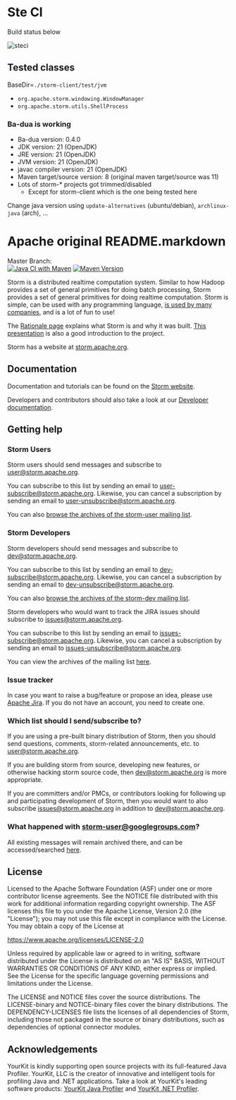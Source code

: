 # Ste CI

Build status below

![steci](https://github.com/StefanoBelli/storm/actions/workflows/ste-ci.yml/badge.svg)

## Tested classes

BaseDir=``./storm-client/test/jvm``

 * ``org.apache.storm.windowing.WindowManager``
 * ``org.apache.storm.utils.ShellProcess``

### Ba-dua is working

 * Ba-dua version: 0.4.0
 * JDK version: 21 (OpenJDK)
 * JRE version: 21 (OpenJDK)
 * JVM version: 21 (OpenJDK)
 * javac compiler version: 21 (OpenJDK)
 * Maven target/source version: 8 (original maven target/source was 11)
 * Lots of storm-\* projects got trimmed/disabled
   - Except for storm-client which is the one being tested here

 Change java version using ``update-alternatives`` (ubuntu/debian), ``archlinux-java`` (arch), ...

# Apache original README.markdown

Master Branch:  
[![Java CI with Maven](https://github.com/apache/storm/actions/workflows/maven.yaml/badge.svg)](https://github.com/apache/storm/actions/workflows/maven.yaml)
[![Maven Version](https://maven-badges.herokuapp.com/maven-central/org.apache.storm/storm-core/badge.svg)](https://search.maven.org/#search|gav|1|g:"org.apache.storm"%20AND%20a:"storm-core")
 
Storm is a distributed realtime computation system. Similar to how Hadoop provides a set of general primitives for doing batch processing, Storm provides a set of general primitives for doing realtime computation. Storm is simple, can be used with any programming language, [is used by many companies](https://storm.apache.org/Powered-By.html), and is a lot of fun to use!

The [Rationale page](https://storm.apache.org/documentation/Rationale.html) explains what Storm is and why it was built. [This presentation](https://vimeo.com/40972420) is also a good introduction to the project.

Storm has a website at [storm.apache.org](https://storm.apache.org). 

## Documentation

Documentation and tutorials can be found on the [Storm website](https://storm.apache.org/documentation/Home.html).

Developers and contributors should also take a look at our [Developer documentation](DEVELOPER.md).
 

## Getting help

### Storm Users
Storm users should send messages and subscribe to [user@storm.apache.org](mailto:user@storm.apache.org).

You can subscribe to this list by sending an email to [user-subscribe@storm.apache.org](mailto:user-subscribe@storm.apache.org). Likewise, you can cancel a subscription by sending an email to [user-unsubscribe@storm.apache.org](mailto:user-unsubscribe@storm.apache.org).

You can also [browse the archives of the storm-user mailing list](https://mail-archives.apache.org/mod_mbox/storm-user/).

### Storm Developers
Storm developers should send messages and subscribe to [dev@storm.apache.org](mailto:dev@storm.apache.org).

You can subscribe to this list by sending an email to [dev-subscribe@storm.apache.org](mailto:dev-subscribe@storm.apache.org). Likewise, you can cancel a subscription by sending an email to [dev-unsubscribe@storm.apache.org](mailto:dev-unsubscribe@storm.apache.org).

You can also [browse the archives of the storm-dev mailing list](https://mail-archives.apache.org/mod_mbox/storm-dev/).

Storm developers who would want to track the JIRA issues should subscribe to [issues@storm.apache.org](mailto:issues@storm.apache.org).

You can subscribe to this list by sending an email to [issues-subscribe@storm.apache.org](mailto:issues-subscribe@storm.apache.org). Likewise, you can cancel a subscription by sending an email to [issues-unsubscribe@storm.apache.org](mailto:issues-unsubscribe@storm.apache.org).

You can view the archives of the mailing list [here](https://mail-archives.apache.org/mod_mbox/storm-issues/).

### Issue tracker
In case you want to raise a bug/feature or propose an idea, please use [Apache Jira](https://issues.apache.org/jira/projects/STORM).
If you do not have an account, you need to create one.

### Which list should I send/subscribe to?
If you are using a pre-built binary distribution of Storm, then you should send questions, comments, storm-related announcements, etc. to [user@storm.apache.org](mailto:user@storm.apache.org).

If you are building storm from source, developing new features, or otherwise hacking storm source code, then [dev@storm.apache.org](mailto:dev@storm.apache.org) is more appropriate.

If you are committers and/or PMCs, or contributors looking for following up and participating development of Storm, then you would want to also subscribe [issues@storm.apache.org](issues@storm.apache.org) in addition to [dev@storm.apache.org](dev@storm.apache.org).

### What happened with storm-user@googlegroups.com?
All existing messages will remain archived there, and can be accessed/searched [here](https://groups.google.com/forum/#!forum/storm-user).

## License

Licensed to the Apache Software Foundation (ASF) under one
or more contributor license agreements.  See the NOTICE file
distributed with this work for additional information
regarding copyright ownership.  The ASF licenses this file
to you under the Apache License, Version 2.0 (the
"License"); you may not use this file except in compliance
with the License.  You may obtain a copy of the License at

  https://www.apache.org/licenses/LICENSE-2.0

Unless required by applicable law or agreed to in writing,
software distributed under the License is distributed on an
"AS IS" BASIS, WITHOUT WARRANTIES OR CONDITIONS OF ANY
KIND, either express or implied.  See the License for the
specific language governing permissions and limitations
under the License.

The LICENSE and NOTICE files cover the source distributions. The LICENSE-binary and NOTICE-binary files cover the binary distributions. The DEPENDENCY-LICENSES file lists the licenses of all dependencies of Storm, including those not packaged in the source or binary distributions, such as dependencies of optional connector modules.

## Acknowledgements

YourKit is kindly supporting open source projects with its full-featured Java Profiler. YourKit, LLC is the creator of innovative and intelligent tools for profiling Java and .NET applications. Take a look at YourKit's leading software products: [YourKit Java Profiler](https://www.yourkit.com/java/profiler/index.jsp) and [YourKit .NET Profiler](https://www.yourkit.com/.net/profiler/index.jsp).
